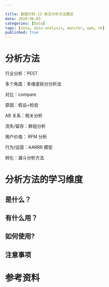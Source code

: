 ```yaml
---

title: 数据分析-12-常见分析方法概览
date: 2020-06-03
categories: [Data]
tags: [data, data-analysis, monitor, apm, sh]
published: true
---
```



# 分析方法

行业分析：PEST

多个角度：多维度拆分分析法

对比：compare

原因：假设+检验

AB 关系：相关分析

流失/留存：群组分析

用户价值： RFM 分析

行为/运营：AARRR 模型

转化：漏斗分析方法

# 分析方法的学习维度

## 是什么？

## 有什么用？

## 如何使用?

## 注意事项


# 参考资料


